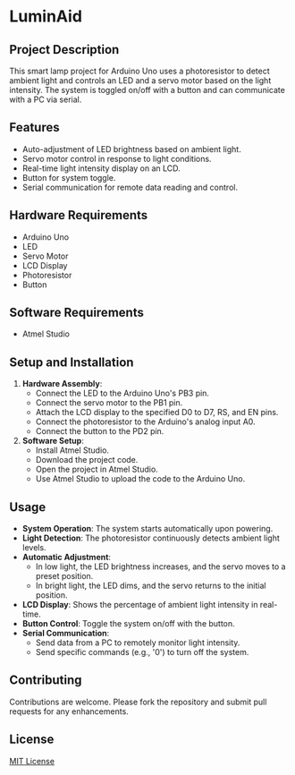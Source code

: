 # LuminAid

## Project Description
This smart lamp project for Arduino Uno uses a photoresistor to detect ambient light and controls an LED and a servo motor based on the light intensity. The system is toggled on/off with a button and can communicate with a PC via serial.

## Features
- Auto-adjustment of LED brightness based on ambient light.
- Servo motor control in response to light conditions.
- Real-time light intensity display on an LCD.
- Button for system toggle.
- Serial communication for remote data reading and control.

## Hardware Requirements
- Arduino Uno
- LED
- Servo Motor
- LCD Display
- Photoresistor
- Button

## Software Requirements
- Atmel Studio

## Setup and Installation
1. **Hardware Assembly**:
   - Connect the LED to the Arduino Uno's PB3 pin.
   - Connect the servo motor to the PB1 pin.
   - Attach the LCD display to the specified D0 to D7, RS, and EN pins.
   - Connect the photoresistor to the Arduino's analog input A0.
   - Connect the button to the PD2 pin.
2. **Software Setup**:
   - Install Atmel Studio.
   - Download the project code.
   - Open the project in Atmel Studio.
   - Use Atmel Studio to upload the code to the Arduino Uno.

## Usage
- **System Operation**: The system starts automatically upon powering.
- **Light Detection**: The photoresistor continuously detects ambient light levels.
- **Automatic Adjustment**:
  - In low light, the LED brightness increases, and the servo moves to a preset position.
  - In bright light, the LED dims, and the servo returns to the initial position.
- **LCD Display**: Shows the percentage of ambient light intensity in real-time.
- **Button Control**: Toggle the system on/off with the button.
- **Serial Communication**:
  - Send data from a PC to remotely monitor light intensity.
  - Send specific commands (e.g., '0') to turn off the system.

## Contributing
Contributions are welcome. Please fork the repository and submit pull requests for any enhancements.

## License
[MIT License](LICENSE.md)

